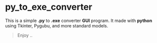 # py_to_exe_converter
This is a simple **.py** to **.exe** converter **GUI** program.
It made with **python** using Tkinter, Pygubu, and more standard models.

> Enjoy ..
